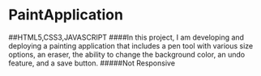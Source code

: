 # PaintApplication
##HTML5,CSS3,JAVASCRIPT
####In this project, I am developing and deploying a painting application that includes a pen tool with various size options, an eraser, the ability to change the background color, an undo feature, and a save button.
#####Not Responsive
